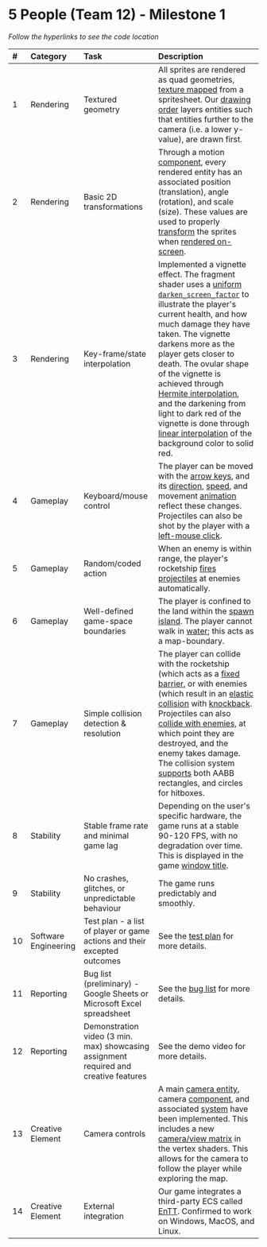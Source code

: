 # 5 People (Team 12) - Milestone 1

_Follow the hyperlinks to see the code location_

| #   | Category             | Task                                                                                  | Description                                                                                                                                                                                                                                                                                                                                                                                                                                                                    |
| :-- | :------------------- | :------------------------------------------------------------------------------------ | :----------------------------------------------------------------------------------------------------------------------------------------------------------------------------------------------------------------------------------------------------------------------------------------------------------------------------------------------------------------------------------------------------------------------------------------------------------------------------- |
| 1   | Rendering            | Textured geometry                                                                     | All sprites are rendered as quad geometries, [texture mapped](https://github.students.cs.ubc.ca/CPSC427-2024W-T2/team-12/blob/2d686b251194b443446982bbf6bec2b303daa049/shaders/textured.fs.glsl#L13C1-L22C2) from a spritesheet. Our [drawing order](https://github.students.cs.ubc.ca/CPSC427-2024W-T2/team-12/blob/2d686b251194b443446982bbf6bec2b303daa049/src/render_system.cpp#L435C2-L529C46) layers entities such that entities further to the camera (i.e. a lower y-value), are drawn first.                                                                                                                                                                                                                                                            |
| 2   | Rendering            | Basic 2D transformations                                                              | Through a motion [component](https://github.students.cs.ubc.ca/CPSC427-2024W-T2/team-12/blob/2d686b251194b443446982bbf6bec2b303daa049/src/tinyECS/components.hpp#L61C1-L72C3), every rendered entity has an associated position (translation), angle (rotation), and scale (size). These values are used to properly [transform](https://github.students.cs.ubc.ca/CPSC427-2024W-T2/team-12/blob/2d686b251194b443446982bbf6bec2b303daa049/src/render_system.cpp#L217C1-L221C48) the sprites when [rendered on-screen](https://github.students.cs.ubc.ca/CPSC427-2024W-T2/team-12/blob/2d686b251194b443446982bbf6bec2b303daa049/shaders/textured.vs.glsl#L38).                                                                                                                                                                                                                                       |
| 3   | Rendering            | Key-frame/state interpolation                                                         | Implemented a vignette effect. The fragment shader uses a [uniform `darken_screen_factor`](https://github.students.cs.ubc.ca/CPSC427-2024W-T2/team-12/blob/2d686b251194b443446982bbf6bec2b303daa049/src/render_system.cpp#L370C1-L376C18) to illustrate the player's current health, and how much damage they have taken. The vignette darkens more as the player gets closer to death. The ovular shape of the vignette is achieved through [Hermite interpolation](https://github.students.cs.ubc.ca/CPSC427-2024W-T2/team-12/blob/69a0a5c117e6ccacce23a7a1bb654be5015cb4ad/shaders/vignette.fs.glsl#L11C1-L14C2), and the darkening from light to dark red of the vignette is done through [linear interpolation](https://github.students.cs.ubc.ca/CPSC427-2024W-T2/team-12/blob/69a0a5c117e6ccacce23a7a1bb654be5015cb4ad/shaders/vignette.fs.glsl#L16C1-L18C2) of the background color to solid red. |
| 4   | Gameplay             | Keyboard/mouse control                                                                | The player can be moved with the [arrow keys](https://github.students.cs.ubc.ca/CPSC427-2024W-T2/team-12/blob/69a0a5c117e6ccacce23a7a1bb654be5015cb4ad/src/world_system.cpp#L433C2-L436C109), and its [direction](https://github.students.cs.ubc.ca/CPSC427-2024W-T2/team-12/blob/69a0a5c117e6ccacce23a7a1bb654be5015cb4ad/src/world_system.cpp#L222C2-L241C3), [speed](https://github.students.cs.ubc.ca/CPSC427-2024W-T2/team-12/blob/69a0a5c117e6ccacce23a7a1bb654be5015cb4ad/src/physics_system.cpp#L12C1-L30C2), and movement [animation](https://github.students.cs.ubc.ca/CPSC427-2024W-T2/team-12/blob/69a0a5c117e6ccacce23a7a1bb654be5015cb4ad/src/world_system.cpp#L262C2-L278C3) reflect these changes. Projectiles can also be shot by the player with a [left-mouse click](https://github.students.cs.ubc.ca/CPSC427-2024W-T2/team-12/blob/69a0a5c117e6ccacce23a7a1bb654be5015cb4ad/src/world_system.cpp#L470C1-L492C2).                                                                                                                                                                                                                                               |
| 5   | Gameplay             | Random/coded action                                                                   | When an enemy is within range, the player's rocketship [fires projectiles](https://github.students.cs.ubc.ca/CPSC427-2024W-T2/team-12/blob/69a0a5c117e6ccacce23a7a1bb654be5015cb4ad/src/world_system.cpp#L281C2-L303C3) at enemies automatically.                                                                                                                                                                                                                                                                                                                                                                     |
| 6   | Gameplay             | Well-defined game-space boundaries                                                    | The player is confined to the land within the [spawn island](https://github.students.cs.ubc.ca/CPSC427-2024W-T2/team-12/blob/69a0a5c117e6ccacce23a7a1bb654be5015cb4ad/src/world_system.cpp#L43C2-L51C3). The player cannot walk in [water](https://github.students.cs.ubc.ca/CPSC427-2024W-T2/team-12/blob/69a0a5c117e6ccacce23a7a1bb654be5015cb4ad/src/world_system.cpp#L308C2-L331C3); this acts as a map-boundary.                                                                                                                                                                                                                                                                                                                                      |
| 7   | Gameplay             | Simple collision detection & resolution                                               | The player can collide with the rocketship (which acts as a [fixed barrier](https://github.students.cs.ubc.ca/CPSC427-2024W-T2/team-12/blob/49dfe701d396f68aa9d3c62e6f9a738366263fb5/src/collision_system.cpp#L121), or with enemies (which result in an [elastic collision](https://github.students.cs.ubc.ca/CPSC427-2024W-T2/team-12/blob/49dfe701d396f68aa9d3c62e6f9a738366263fb5/src/physics_system.cpp#L89) with [knockback](https://github.students.cs.ubc.ca/CPSC427-2024W-T2/team-12/blob/49dfe701d396f68aa9d3c62e6f9a738366263fb5/src/physics_system.cpp#L89). Projectiles can also [collide with enemies](https://github.students.cs.ubc.ca/CPSC427-2024W-T2/team-12/blob/49dfe701d396f68aa9d3c62e6f9a738366263fb5/src/collision_system.cpp#L75), at which point they are destroyed, and the enemy takes damage. The collision system [supports](https://github.students.cs.ubc.ca/CPSC427-2024W-T2/team-12/blob/49dfe701d396f68aa9d3c62e6f9a738366263fb5/src/collision_system.cpp#L290) both AABB rectangles, and circles for hitboxes.                                                                                                                                     |
| 8   | Stability            | Stable frame rate and minimal game lag                                                | Depending on the user's specific hardware, the game runs at a stable 90-120 FPS, with no degradation over time. This is displayed in the game [window title](https://github.students.cs.ubc.ca/CPSC427-2024W-T2/team-12/blob/69a0a5c117e6ccacce23a7a1bb654be5015cb4ad/src/main.cpp#L71C3-L83C4).                                                                                                                                                                                                                                                                                                            |
| 9   | Stability            | No crashes, glitches, or unpredictable behaviour                                      | The game runs predictably and smoothly.                                                                                                                                                                                                                                                                                                                                                                                                                                        |
| 10  | Software Engineering | Test plan - a list of player or game actions and their excepted outcomes              | See the [test plan](doc/test-plan.md) for more details.                                                                                                                                                                                                                                                                                                                                                                                                                                            |
| 11  | Reporting            | Bug list (preliminary) - Google Sheets or Microsoft Excel spreadsheet                 | See the [bug list](https://github.students.cs.ubc.ca/CPSC427-2024W-T2/team-12/blob/c48aaa2f54222c7ee904ebc9feeba88218e361a4/doc/bug-report.csv#L1) for more details.                                                                                                                                                                                                                                                                                                                                                                                                                                             |
| 12  | Reporting            | Demonstration video (3 min. max) showcasing assignment required and creative features | See the demo video for more details.                                                                                                                                                                                                                                                                                                                                                                                                                                           |
| 13  | Creative Element     | Camera controls                                                                       | A main [camera entity](https://github.students.cs.ubc.ca/CPSC427-2024W-T2/team-12/blob/69a0a5c117e6ccacce23a7a1bb654be5015cb4ad/src/world_init.cpp#L71C1-L79C2), camera [component](https://github.students.cs.ubc.ca/CPSC427-2024W-T2/team-12/blob/69a0a5c117e6ccacce23a7a1bb654be5015cb4ad/src/tinyECS/components.hpp#L292C1-L300C3), and associated [system](https://github.students.cs.ubc.ca/CPSC427-2024W-T2/team-12/blob/69a0a5c117e6ccacce23a7a1bb654be5015cb4ad/src/camera_system.cpp#L26C1-L41C2) have been implemented. This includes a new [camera/view matrix](https://github.students.cs.ubc.ca/CPSC427-2024W-T2/team-12/blob/69a0a5c117e6ccacce23a7a1bb654be5015cb4ad/src/render_system.cpp#L102C2-L107C3) in the vertex shaders. This allows for the camera to follow the player while exploring the map.                                                                                                                                                                                                                    |
| 14  | Creative Element     | External integration                                                                  | Our game integrates a third-party ECS called [EnTT](https://github.students.cs.ubc.ca/CPSC427-2024W-T2/team-12/blob/69a0a5c117e6ccacce23a7a1bb654be5015cb4ad/CMakeLists.txt#L49C1-L49C69). Confirmed to work on Windows, MacOS, and Linux.                                                                                                                                                                                                                                                                                                                                                                     |
